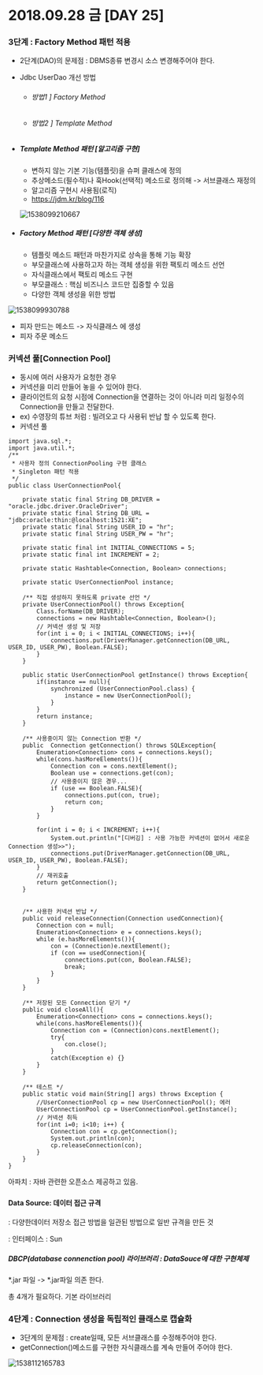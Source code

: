 # 2018.09.28 금 [DAY 25]

### 3단계 : Factory Method 패턴 적용

* 2단계(DAO)의 문제점 : DBMS종류 변경시 소스 변경해주어야 한다. 

* Jdbc UserDao 개선 방법 

  * ###### 방법1 ] Factory Method

  * ###### 방법2 ] Template Method

* ##### Template Method 패턴 [알고리즘 구현]

  * 변하지 않는 기본 기능(템플릿)을 슈퍼 클래스에 정의
  * 추상메소드(필수적)나 훅Hook(선택적) 메소드로 정의해  -> 서브클래스 재정의 
  * 알고리즘 구현시 사용됨(로직)
  * https://jdm.kr/blog/116

  ![1538099210667](C:\Users\KOSTA\AppData\Local\Temp\1538099210667.png)

* ##### Factory Method 패턴  [다양한 객체 생성]

  * 템플릿 메소드 패턴과 마찬가지로 상속을 통해 기능 확장
  * 부모클래스에 사용하고자 하는 객체 생성을 위한 팩토리 메소드 선언
  * 자식클래스에서 팩토리 메소드 구현
  * 부모클래스 : 핵심 비즈니스 코드만 집중할 수 있음
  * 다양한 객체 생성을 위한 방법

![1538099930788](C:\Users\KOSTA\AppData\Local\Temp\1538099930788.png)

  * 피자 만드는 메소드 -> 자식클래스 에 생성
  * 피자 주문 메소드 

### 커넥션 풀[Connection Pool]

* 동시에 여러 사용자가 요청한 경우 
* 커넥션을 미리 만들어 놓을 수 있어야 한다. 
* 클라이언트의 요청 시점에 Connection을 연결하는 것이 아니라 미리 일정수의 Connection을 만들고 전달한다. 
* ex) 수영장의 튜브 처럼 : 빌려오고 다 사용뒤 반납 할 수 있도록 한다. 
* 커넥션 풀

```
import java.sql.*;
import java.util.*;
/**
 * 사용자 정의 ConnectionPooling 구현 클래스
 * Singleton 패턴 적용
 */
public class UserConnectionPool{
	
	private static final String DB_DRIVER = "oracle.jdbc.driver.OracleDriver";
	private static final String DB_URL = "jdbc:oracle:thin:@localhost:1521:XE";
	private static final String USER_ID = "hr";
	private static final String USER_PW = "hr";
	
	private static final int INITIAL_CONNECTIONS = 5;
	private static final int INCREMENT = 2;
	
	private static Hashtable<Connection, Boolean> connections;

	private static UserConnectionPool instance;
	
	/** 직접 생성하지 못하도록 private 선언 */
	private UserConnectionPool() throws Exception{
		Class.forName(DB_DRIVER);
		connections = new Hashtable<Connection, Boolean>();		
		// 커넥션 생성 및 저장
		for(int i = 0; i < INITIAL_CONNECTIONS; i++){
			connections.put(DriverManager.getConnection(DB_URL, USER_ID, USER_PW), Boolean.FALSE);
		}
	}
	
	public static UserConnectionPool getInstance() throws Exception{
		if(instance == null){
			synchronized (UserConnectionPool.class) {
				instance = new UserConnectionPool();
			}
		}
		return instance;
	}

	/** 사용중이지 않는 Connection 반환 */
	public  Connection getConnection() throws SQLException{
		Enumeration<Connection> cons = connections.keys();		
		while(cons.hasMoreElements()){
			Connection con = cons.nextElement();
			Boolean use = connections.get(con);				
			// 사용중이지 않은 경우...
			if (use == Boolean.FALSE){
				connections.put(con, true);
				return con;
			}
		}
		
		for(int i = 0; i < INCREMENT; i++){
			System.out.println("[디버깅] : 사용 가능한 커넥션이 없어서 새로운 Connection 생성>>");
			connections.put(DriverManager.getConnection(DB_URL, USER_ID, USER_PW), Boolean.FALSE);
		}
		// 재귀호출
		return getConnection();
	}


	/** 사용한 커넥션 반납 */
	public void releaseConnection(Connection usedConnection){
		Connection con = null;
		Enumeration<Connection> e = connections.keys();
		while (e.hasMoreElements()){
			con = (Connection)e.nextElement();			
			if (con == usedConnection){
				connections.put(con, Boolean.FALSE);
				break;
			}
		}
	}

	/** 저장된 모든 Connection 닫기 */
	public void closeAll(){
		Enumeration<Connection> cons = connections.keys();		
		while(cons.hasMoreElements()){
			Connection con = (Connection)cons.nextElement();
			try{
				con.close();
			}
			catch(Exception e) {}
		}
	}
	
	/** 테스트 */
	public static void main(String[] args) throws Exception {
		//UserConnectionPool cp = new UserConnectionPool(); 에러
		UserConnectionPool cp = UserConnectionPool.getInstance();
		// 커넥션 취득
		for(int i=0; i<10; i++) {
			Connection con = cp.getConnection();
			System.out.println(con);
			cp.releaseConnection(con);
		}
	}
}

```



아파치 : 자바 관련한 오픈소스 제공하고 있음. 

##### 

#### Data Source: 데이터 접근 규격

:  다양한데이터 저장소 접근 방법을 일관된 방법으로 일반 규격을 만든 것 

: 인터페이스 : Sun 

##### DBCP(database connenction pool) 라이브러리 : DataSouce에 대한 구현체제 



*.jar 파일 -> *.jar파일 의존 한다. 

총 4개가 필요하다. 기본 라이브러리 



### 4단계 : Connection 생성을 독립적인 클래스로 캡슐화

* 3단계의 문제점 : create일때, 모든 서브클래스를 수정해주어야 한다. 
* getConnection()메소드를 구현한 자식클래스를 계속 만들어 주어야 한다. 

![1538112165783](C:\Users\KOSTA\AppData\Local\Temp\1538112165783.png)
